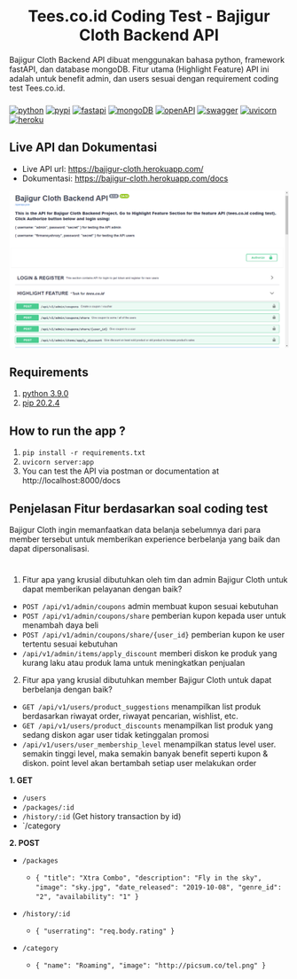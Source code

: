 <h1 align="center"><b>Tees.co.id Coding Test - Bajigur Cloth Backend API</b></h1>



Bajigur Cloth Backend API dibuat menggunakan bahasa python, framework fastAPI,
dan database mongoDB. Fitur utama (Highlight Feature) API ini adalah untuk
benefit admin, dan users sesuai dengan requirement coding test Tees.co.id.

### 
[![python](https://img.shields.io/badge/python-v3.9.0-blue)](https://www.python.org/downloads/release/python-390/)
[![pypi](https://warehouse-camo.ingress.cmh1.psfhosted.org/cd7ef4975d71b4a87a35b3c01b5b1ec8481c4549/68747470733a2f2f696d672e736869656c64732e696f2f707970692f762f7069702e737667)](https://pypi.org/project/pip/)
[![fastapi](https://img.shields.io/badge/FastAPI-v0.61.2-brightgreen)](https://fastapi.tiangolo.com/)
[![mongoDB](https://img.shields.io/badge/mongoDB-4.2-lightgreen)](https://mongodb.com)
[![openAPI](https://img.shields.io/badge/openAPI-v3.0.2-yellowgreen)](https://www.openapis.org/)
[![swagger](https://img.shields.io/badge/swagger-valid-brightgreen)](https://swagger.io/)
[![uvicorn](https://img.shields.io/badge/uvicorn-v0.12.2-red)](https://www.uvicorn.org/)
[![heroku](https://img.shields.io/badge/heroku-server-9cf)](https://www.heroku.com/)


## Live API dan Dokumentasi
- Live API url: https://bajigur-cloth.herokuapp.com/
- Dokumentasi: https://bajigur-cloth.herokuapp.com/docs
<img src="https://raw.githubusercontent.com/rozy97/pic/master/fastapi-documentation.png">

## Requirements
1. <a href="https://www.python.org/downloads/release/python-390/">python 3.9.0</a>
2. <a href="https://pypi.org/project/pip/">pip 20.2.4</a>


## How to run the app ?
1. `pip install -r requirements.txt`
2. `uvicorn server:app`
3. You can test the API via postman or documentation at http://localhost:8000/docs

## Penjelasan Fitur berdasarkan soal coding test
Bajigur Cloth ingin memanfaatkan data belanja sebelumnya dari para member tersebut untuk memberikan experience berbelanja yang baik dan dapat dipersonalisasi.
#
1. Fitur apa yang krusial dibutuhkan oleh tim dan admin Bajigur Cloth untuk dapat memberikan pelayanan dengan baik?
  - `POST /api/v1/admin/coupons` admin membuat kupon sesuai kebutuhan
  - `POST /api/v1/admin/coupons/share` pemberian kupon kepada user untuk menambah daya beli
  - `POST /api/v1/admin/coupons/share/{user_id}` pemberian kupon ke user tertentu sesuai kebutuhan
  - `/api/v1/admin/items/apply_discount` memberi diskon ke produk yang kurang laku atau produk lama untuk meningkatkan penjualan

2. Fitur apa yang krusial dibutuhkan member Bajigur Cloth untuk dapat berbelanja dengan baik?
  - `GET /api/v1/users/product_suggestions` menampilkan list produk berdasarkan riwayat order, riwayat pencarian, wishlist, etc.
  - `GET /api/v1/users/product_discounts` menampilkan list produk yang sedang diskon agar user tidak ketinggalan promosi
  - `/api/v1/users/user_membership_level` menampilkan status level user. semakin tinggi level, maka semakin banyak benefit seperti kupon & diskon. point level akan bertambah setiap user melakukan order






**1. GET**
* `/users`
* `/packages/:id`
* `/history/:id` (Get history transaction by id)
* `/category

**2. POST**
* `/packages`
    * ``` { "title": "Xtra Combo", "description": "Fly in the sky", "image": "sky.jpg", "date_released": "2019-10-08", "genre_id": "2", "availability": "1" } ```

* `/history/:id`
    * ``` { "userrating": "req.body.rating" } ```
    
* `/category`
   * ``` { "name": "Roaming", "image": "http://picsum.co/tel.png" } ```
